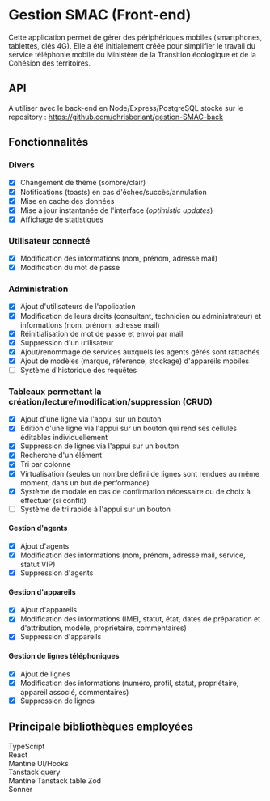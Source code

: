 # Gestion SMAC (Front-end)

Cette application permet de gérer des périphériques mobiles (smartphones, tablettes, clés 4G).
Elle a été initialement créée pour simplifier le travail du service téléphonie mobile du Ministère de la Transition écologique et de la Cohésion des territoires.

## API

A utiliser avec le back-end en Node/Express/PostgreSQL stocké sur le repository : <https://github.com/chrisberlant/gestion-SMAC-back>

## Fonctionnalités

### Divers

-   [x] Changement de thème (sombre/clair)
-   [x] Notifications (toasts) en cas d'échec/succès/annulation
-   [x] Mise en cache des données
-   [x] Mise à jour instantanée de l'interface (_optimistic updates_)
-   [x] Affichage de statistiques

### Utilisateur connecté

-   [x] Modification des informations (nom, prénom, adresse mail)
-   [x] Modification du mot de passe

### Administration

-   [x] Ajout d'utilisateurs de l'application
-   [x] Modification de leurs droits (consultant, technicien ou administrateur) et informations (nom, prénom, adresse mail)
-   [x] Réinitialisation de mot de passe et envoi par mail
-   [x] Suppression d'un utilisateur
-   [x] Ajout/renommage de services auxquels les agents gérés sont rattachés
-   [x] Ajout de modèles (marque, référence, stockage) d'appareils mobiles
-   [ ] Système d'historique des requêtes

### Tableaux permettant la création/lecture/modification/suppression (CRUD)

-   [x] Ajout d'une ligne via l'appui sur un bouton
-   [x] Édition d'une ligne via l'appui sur un bouton qui rend ses cellules éditables individuellement
-   [x] Suppression de lignes via l'appui sur un bouton
-   [x] Recherche d'un élément
-   [x] Tri par colonne
-   [x] Virtualisation (seules un nombre défini de lignes sont rendues au même moment, dans un but de performance)
-   [x] Système de modale en cas de confirmation nécessaire ou de choix à effectuer (si conflit)
-   [ ] Système de tri rapide à l'appui sur un bouton

#### Gestion d'agents

-   [x] Ajout d'agents
-   [x] Modification des informations (nom, prénom, adresse mail, service, statut VIP)
-   [x] Suppression d'agents

#### Gestion d'appareils

-   [x] Ajout d'appareils
-   [x] Modification des informations (IMEI, statut, état, dates de préparation et d'attribution, modèle, propriétaire, commentaires)
-   [x] Suppression d'appareils

#### Gestion de lignes téléphoniques

-   [x] Ajout de lignes
-   [x] Modification des informations (numéro, profil, statut, propriétaire, appareil associé, commentaires)
-   [x] Suppression de lignes

## Principale bibliothèques employées

TypeScript  
React  
Mantine UI/Hooks  
Tanstack query  
Mantine Tanstack table
Zod  
Sonner
